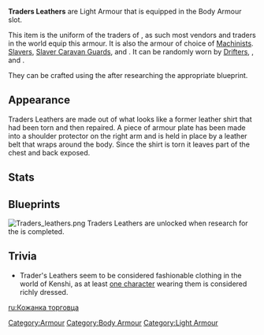 **Traders Leathers** are Light Armour that is equipped in the Body
Armour slot.

This item is the uniform of the traders of [](Traders_Guild.md), as such most vendors and traders in
the world equip this armour. It is also the armour of choice of
[Machinists](Machinist.md "wikilink"). [Slavers](Slaver.md "wikilink"),
[Slaver Caravan Guards](Slaver_Caravan_Guard.md "wikilink"), and [](Slaver_Caravan_Boss.md). It can be randomly worn
by [Drifters](Drifter.md "wikilink"), [](Tech_Hunter.md), and [](Tech_Hunter_Ruins.md).

They can be crafted using the [](Leather_Armour_Crafting_Bench.md) after researching the
appropriate blueprint.

## Appearance

Traders Leathers are made out of what looks like a former leather shirt
that had been torn and then repaired. A piece of armour plate has been
made into a shoulder protector on the right arm and is held in place by
a leather belt that wraps around the body. Since the shirt is torn it
leaves part of the chest and back exposed.

## Stats

## Blueprints

![](Traders_leathers.png "Traders_leathers.png") Traders Leathers are
unlocked when research for the [](Leather_Armour_Crafting_Bench.md) is completed.

## Trivia

- Trader's Leathers seem to be considered fashionable clothing in the
  world of Kenshi, as at least [one character](Cat.md "wikilink") wearing
  them is considered richly dressed.

[ru:Кожанка торговца](ru:Кожанка_торговца "wikilink")

[Category:Armour](Category:Armour "wikilink") [Category:Body
Armour](Category:Body_Armour "wikilink") [Category:Light
Armour](Category:Light_Armour "wikilink")